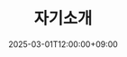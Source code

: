 ---
title: 자기소개
type: landing
draft: false
summary: "전북대학교 컴퓨터공학부 재학 중 | 웹서비스 개발 관심 | AI 기술로 서비스 런칭 목표"
date: 2025-03-01T12:00:00+09:00
lastmod: 2025-03-01T12:00:00+09:00
sections:
  - block: markdown
    content:
      title: 자기소개
      text: |
        안녕하세요, 전북대학교 컴퓨터공학부 재학 중인 **엄상훈**입니다.  
        사용자 문제를 해결하는 **웹서비스 개발**에 큰 관심이 있으며,  
        **AI 기술을 실용적으로 접목하여 배포·운영되는 서비스**를 런칭하는 것을 목표로 하고 있습니다.

        - 관심 분야: 웹 프론트엔드/백엔드, 추천·분류 등 AI 응용  
        - 목표: 학부 프로젝트와 개인 사이드프로젝트를 통해 **AI 기반 웹서비스**를 런칭
    design:
      css_class: justify
  - block: contact
    content:
      title: 찾아오시는 길
      address:
        street: "금암동 620-30"
        city: "전주시"
        region: "전라북도"
        postcode: "54930"
        country: "대한민국"
        country_code: "KR"
      coordinates:
        latitude: 35.840290
        longitude: 127.136876
      autolink: true
      contact_links: []
    
---
